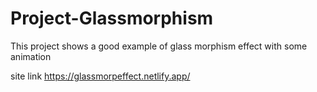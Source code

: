 # Project-Glassmorphism
This project shows a good example of glass morphism effect with some animation

site link
https://glassmorpeffect.netlify.app/
